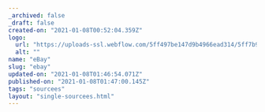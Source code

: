 ```yaml
---
_archived: false
_draft: false
created-on: "2021-01-08T00:52:04.359Z"
logo:
  url: "https://uploads-ssl.webflow.com/5ff497be147d9b4966ead314/5ff7b98c714ca49844b3bdde_endpoints_0001_ebay.jpg"
  alt: ""
name: "eBay"
slug: "ebay"
updated-on: "2021-01-08T01:46:54.071Z"
published-on: "2021-01-08T01:47:00.145Z"
tags: "sourcees"
layout: "single-sourcees.html"
---
```



